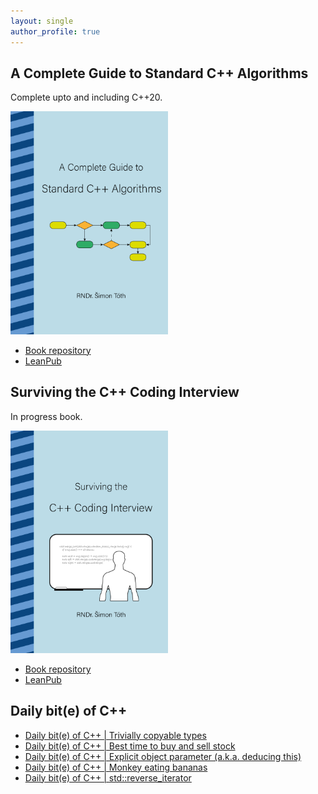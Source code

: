 ```yaml
---
layout: single
author_profile: true
---
```


## A Complete Guide to Standard C++ Algorithms

Complete upto and including C++20.

[<img src="assets/images/book_algorithms_cover.png" width="50%">](https://leanpub.com/cpp-algorithms-guide)

- [Book repository](https://github.com/HappyCerberus/book-cpp-algorithms)
- [LeanPub](https://leanpub.com/cpp-algorithms-guide)

## Surviving the C++ Coding Interview

In progress book.

[<img src="assets/images/book_coding_interview_cover.png" width="50%">](https://leanpub.com/cpp-coding-interview)

- [Book repository](https://leanpub.com/cpp-coding-interview)
- [LeanPub](https://leanpub.com/cpp-coding-interview)

## Daily bit(e) of C++

<ul>
<!-- SUBSTACK:START --><li><a href="https://simontoth.substack.com/p/daily-bite-of-c-trivially-copyable">Daily bit&lpar;e&rpar; of C++ | Trivially copyable types</a></li><li><a href="https://simontoth.substack.com/p/daily-bite-of-c-best-time-to-buy">Daily bit&lpar;e&rpar; of C++ | Best time to buy and sell stock</a></li><li><a href="https://simontoth.substack.com/p/daily-bite-of-c-explicit-object-parameter">Daily bit&lpar;e&rpar; of C++ | Explicit object parameter &lpar;a.k.a. deducing this&rpar;</a></li><li><a href="https://simontoth.substack.com/p/daily-bite-of-c-monkey-eating-bananas">Daily bit&lpar;e&rpar; of C++ | Monkey eating bananas</a></li><li><a href="https://simontoth.substack.com/p/daily-bite-of-c-stdreverse_iterator">Daily bit&lpar;e&rpar; of C++ | std::reverse_iterator</a></li><!-- SUBSTACK:END -->
</ul>